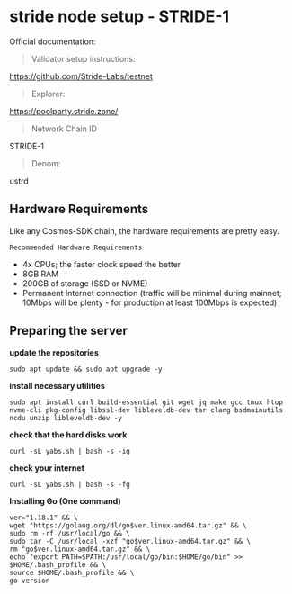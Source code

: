 # stride node setup - STRIDE-1
Official documentation:

> Validator setup instructions:

https://github.com/Stride-Labs/testnet

> Explorer:

https://poolparty.stride.zone/

> Network Chain ID

STRIDE-1

> Denom: 

ustrd

## Hardware Requirements

Like any Cosmos-SDK chain, the hardware requirements are pretty easy.

`Recommended Hardware Requirements`

- 4x CPUs; the faster clock speed the better
- 8GB RAM
- 200GB of storage (SSD or NVME)
- Permanent Internet connection (traffic will be minimal during mainnet; 10Mbps will be plenty - for production at least 100Mbps is expected)

## Preparing the server

**update the repositories**
```
sudo apt update && sudo apt upgrade -y
```

**install necessary utilities**
```
sudo apt install curl build-essential git wget jq make gcc tmux htop nvme-cli pkg-config libssl-dev libleveldb-dev tar clang bsdmainutils ncdu unzip libleveldb-dev -y
```
**check that the hard disks work**
```
curl -sL yabs.sh | bash -s -ig
```
**check your internet**
```
curl -sL yabs.sh | bash -s -fg
```

**Installing Go (One command)**

```
ver="1.18.1" && \
wget "https://golang.org/dl/go$ver.linux-amd64.tar.gz" && \
sudo rm -rf /usr/local/go && \
sudo tar -C /usr/local -xzf "go$ver.linux-amd64.tar.gz" && \
rm "go$ver.linux-amd64.tar.gz" && \
echo "export PATH=$PATH:/usr/local/go/bin:$HOME/go/bin" >> $HOME/.bash_profile && \
source $HOME/.bash_profile && \
go version
```


